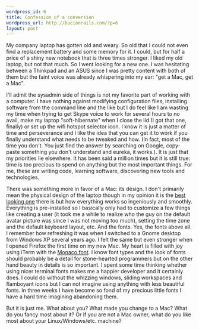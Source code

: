 ```yaml
--- 
wordpress_id: 6
title: Confession of a conversion
wordpress_url: http://bucionrails.com/?p=6
layout: post
---
```

My company laptop has gotten old and weary. So old that I could not even find a replacement battery and some memory for it. I could, but for half a price of a shiny new notebook that is three times stronger. I liked my old laptop, but not that much. So I went looking for a new one. I was hesitating between a Thinkpad and an ASUS since I was pretty content with both of them but the faint voice was already whispering into my ear: "get a Mac, get a Mac".

I'll admit the sysadmin side of things is not my favorite part of working with a computer. I have nothing against modifying configuration files, installing software from the command line and the like but I do feel like I am wasting my time when trying to get Skype voice to work for several hours to no avail, make my laptop "soft-hibernate" when I close the lid (I got that one, finally) or set up the wifi hotspot selector icon. I know it is just a matter of time and perseverance and I like the idea that you can get it to work if you finally understand what needs to be tweaked and how. (In fact, most of the time you don't. You just find the answer by searching on Google, copy-paste something you don't understand and eureka, it works.). It is just that my priorities lie elsewhere. It has been said a million times but it is still true: time is too precious to spend on anything but the most important things. For me, these are writing code, learning software, discovering new tools and technologies.

There was something more in favor of a Mac: its design. I don't primarily mean the physical design of the laptop though in my opinion it is the <a href="hhttp://www.apple.com/macbook/design.html">best looking one</a> there is but how everything works so ingeniously and smoothly. Everything is pre-installed so I basically only had to customize a few things like creating a user (it took me a while to realize who the guy on the default avatar picture was since I was not moving too much), setting the time zone and the default keyboard layout, etc. And the fonts. Yes, the fonts above all. I remember how refreshing it was when I switched to a Gnome desktop from Windows XP several years ago. I felt the same but even stronger when I opened Firefox the first time on my new Mac. My heart is filled with joy using iTerm with the <a href="http://www.myfonts.com/fonts/apple/monaco/">Monaco font</a>. I know font types and the look of fonts should probably be a detail for stone-hearted programmers but on the other hand beauty in details is so important. I spent some time thinking whether using nicer terminal fonts makes me a happier developer and it certainly does. I could do without the whizzing windows, sliding workspaces and flamboyant icons but I can not imagine using anything with less beautiful fonts. In three weeks I have become so fond of my precious little fonts I have a hard time imagining abandoning them.

But it is just me. What about you? What made you change to a Mac? What do you fancy most about it? Or if you are not a Mac owner, what do you like most about your Linux/Windows/etc. machine?
